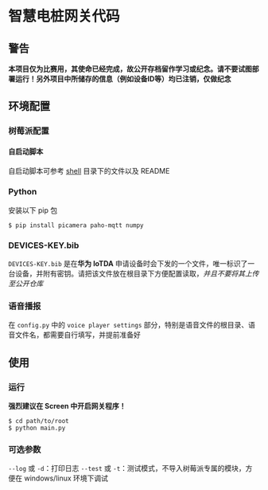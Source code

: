 # 智慧电桩网关代码

## 警告

**本项目仅为比赛用，其使命已经完成，故公开存档留作学习或纪念。请不要试图部署运行！另外项目中所储存的信息（例如设备ID等）均已注销，仅做纪念**

## 环境配置

### 树莓派配置

<!-- TODO -->

#### 自启动脚本

自启动脚本可参考 [shell](./shell/) 目录下的文件以及 README

### Python

安装以下 pip 包

```shell
$ pip install picamera paho-mqtt numpy
```

### DEVICES-KEY.bib

`DEVICES-KEY.bib` 是在**华为 IoTDA** 申请设备时会下发的一个文件，唯一标识了一台设备，并附有密钥。请把该文件放在根目录下方便配置读取，*并且不要将其上传至公开仓库*

### 语音播报

在 `config.py` 中的 `voice player settings` 部分，特别是语音文件的根目录、语音文件名，都需要自行填写，并提前准备好

## 使用

### 运行

**强烈建议在 Screen 中开启网关程序！**

```shell
$ cd path/to/root
$ python main.py
```

### 可选参数

`--log` 或 `-d`：打印日志
`--test` 或 `-t`：测试模式，不导入树莓派专属的模块，方便在 windows/linux 环境下调试
